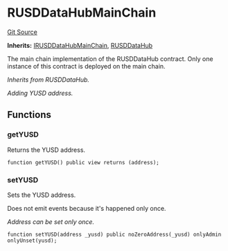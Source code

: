 # RUSDDataHubMainChain
[Git Source](https://dapp-devs.com/ssh://git@git.2222/lumos-labs/rusd/rusd-contracts/rusd-evm-contracts/blob/c89eeb1e740ab933cc296c4ed9d03110b942680f/src/RUSDDataHub.sol)

**Inherits:**
[IRUSDDataHubMainChain](/src/interface/IRUSDDataHub.sol/interface.IRUSDDataHubMainChain.md), [RUSDDataHub](/src/RUSDDataHub.sol/contract.RUSDDataHub.md)

The main chain implementation of the RUSDDataHub contract. Only one instance of this contract is deployed on the main chain.

*Inherits from RUSDDataHub.*

*Adding YUSD address.*


## Functions
### getYUSD

Returns the YUSD address.


```solidity
function getYUSD() public view returns (address);
```

### setYUSD

Sets the YUSD address.

Does not emit events because it's happened only once.

*Address can be set only once.*


```solidity
function setYUSD(address _yusd) public noZeroAddress(_yusd) onlyAdmin onlyUnset(yusd);
```

